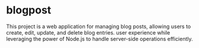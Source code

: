# blogpost
This project is a web application for managing blog posts, allowing users to create, edit, update, and delete blog entries.  user experience while leveraging the power of Node.js to handle server-side operations efficiently.
